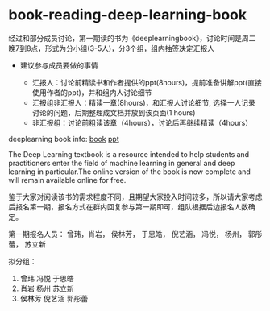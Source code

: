 # book-reading-deep-learning-book

经过和部分成员讨论，第一期读的书为《deeplearningbook》，讨论时间是周二晚7到8点，形式为分小组(3-5人)，分3个组，组内抽签决定汇报人

* 建议参与成员要做的事情

  * 汇报人：讨论前精读书和作者提供的ppt(8hours)，提前准备讲解ppt(直接使用作者的ppt)，并和组内人讨论细节
  * 汇报组非汇报人：精读一章(8hours)，和汇报人讨论细节, 选择一人记录讨论的问题，后期整理成文档并放到该页面(1 hours)
  * 非汇报组：讨论前粗读该章（4hours），讨论后再继续精读（4hours）


deeplearning book info: [book](http://www.deeplearningbook.org/) [ppt](http://www.deeplearningbook.org/lecture_slides.html)

The Deep Learning textbook is a resource intended to help students and practitioners enter the field of machine learning in
general and deep learning in particular.The online version of the book is now complete and will remain available online for free.

鉴于大家对阅读该书的需求程度不同，且期望大家投入时间较多，所以请大家考虑后报名第一期，报名方式在群内回复参与第一期即可，组队根据后边报名人数确定。


第一期报名人员： 曾玮，肖岩， 侯林芳， 于思皓， 倪艺涵， 冯悦， 杨州， 郭彤蕾， 苏立新

拟分组：
1. 曾玮 冯悦 于思皓 
2. 肖岩 杨州 苏立新
3. 侯林芳 倪艺涵 郭彤蕾

